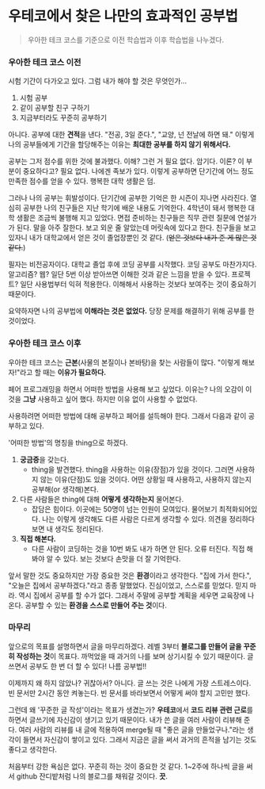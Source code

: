 # 우테코에서 찾은 나만의 효과적인 공부법

> 우아한 테크 코스를 기준으로 이전 학습법과 이후 학습법을 나누겠다.

### 우아한 테크 코스 이전

시험 기간이 다가오고 있다. 그럼 내가 해야 할 것은 무엇인가...

1. 시험 공부
2. 같이 공부할 친구 구하기
3. 지금부터라도 꾸준히 공부하기

아니다. 공부에 대한 **견적**을 낸다. "전공, 3일 준다.",  "교양, 넌 전날에 하면 돼."  이렇게 나의 공부들에게 기간을 할당해주는 이유는 **최대한 공부를 하지 않기 위해서다.**

공부는 그저 점수를 위한 것에 불과했다. 이해? 그런 거 필요 없다. 암기다. 이론? 이 부분이 중요하다고? 필요 없다. 나에겐 족보가 있다. 이렇게 공부하면 단기간에 어느 정도 만족한 점수를 얻을 수 있다. 행복한 대학 생활은 덤.

그러나 나의 공부는 휘발성이다. 단기간에 공부한 기억은 한 시즌이 지나면 사라진다. 열심히 공부한 나의 친구들은 지난 학기에 배운 내용도 기억한다. 4학년이 돼서 행복한 대학 생활은 조금씩 불행해 지고 있었다. 면접 준비하는 친구들은 직무 관련 질문에 연설가가 된다. 말을 아주 잘한다. 보고 외운 줄 알았는데 머릿속에 있다고 한다. 친구들을 보고 있자니 내가 대학교에서 얻은 것이 졸업장뿐인 것 같다. (~~얻은 것보다 내가 준 게 많은 것 같다.~~)

필자는 비전공자이다. 대학교 졸업 후에 코딩 공부를 시작했다. 코딩 공부도 마찬가지다. 알고리즘? 웹? 일단 5번 이상 받아쓰면 이해한 것과 같은 느낌을 받을 수 있다. 프로젝트? 일단 사용법부터 익혀 적용한다. 이해해서 사용하는 것보다 보여주는 것이 중요하기 때문이다. 

요약하자면 나의 공부법에 **이해라는 것은 없었다.** 당장 문제를 해결하기 위해 공부를 한 것이었다. 

### 우아한 테크 코스 이후 

우아한 테크 코스는 **근본**(사물의 본질이나 본바탕)을 찾는 사람들이 많다. "이렇게 해보자!"라고 할 때는 **이유가 필요하다.**

페어 프로그래밍을 하면서 어떠한 방법을 사용해 보고 싶었다. 이유는? 나의 오감이 이것을 **그냥** 사용하고 싶어 했다. 하지만 이유 없이 사용할 수 없었다.

사용하려면 어떠한 방법에 대해 공부하고 페어를 설득해야 한다. 그래서 다음과 같이 공부하고 있다.

'어떠한 방법'의 명칭을 thing으로 하겠다.

1. **궁금증**을 갖는다.
   - thing을 발견했다. thing을 사용하는 이유(장점)가 있을 것이다. 그러면 사용하지 않는 이유(단점)도 있을 것이다. 어떤 상황일 때 사용하고, 사용하지 않는지 공부해(or 생각해)본다.
2. 다른 사람들은 thing에 대해 **어떻게 생각하는지** 물어본다.
   - 잡담은 힘이다. 이곳에는 50명이 넘는 인원이 모여있다. 물어보기 최적화되어있다. 나는 이렇게 생각해도 다른 사람은 다르게 생각할 수 있다. 의견을 정리하다 보면 내 생각도 정리된다.
3. **직접 해본다.**
   - 다른 사람이 코딩하는 것을 10번 봐도 내가 하면 안 된다. 오류 터진다. 직접 해봐야 알 수 있다. 보는 것보다 손맛을 더 잘 기억한다.

앞서 말한 것도 중요하지만 가장 중요한 것은 **환경**이라고 생각한다. "집에 가서 한다.", "오늘은 집에서 공부하겠다."라고 종종 말했었다. 진심이었고, 스스로를 믿었다. 믿지 마라. 역시 집에서 공부를 할 수가 없다. 그래서 주말에 공부할 계획을 세우면 교육장에 나온다. 공부할 수 있는 **환경을 스스로 만들어 주는 것**이다.

### 마무리

앞으로의 목표를 설명하면서 글을 마무리하겠다. 레벨 3부터 **블로그를 만들어 글을 꾸준히 작성하는 것**이 목표다. 까먹었을 때 과거의 나를 보며 상기시킬 수 있기 때문이다. 글 쓰면서 공부도 한 번 더 할 수 있다! 나름 공부법!!

이제까지 왜 하지 않았나? 귀찮아서? 아니다. 글 쓰는 것은 나에게 가장 스트레스이다. 빈 문서만 2시간 동안 켜놓는다. 빈 문서를 바라보면서 어떻게 써야 할지 고민만 했다.

그런데 왜 '꾸준한 글 작성'이라는 목표가 생겼는가? **우테코**에서 **코드 리뷰 관련 근로**를 하면서 글쓰기에 자신감이 생기고 있기 때문이다. 내가 쓴 글을 여러 사람이 리뷰해 준다. 여러 사람의 리뷰를 내 글에 적용하여 merge될 때 "좋은 글을 만들었구나."라는 생각이 들면서 자신감이 쌓이고 있다. 그래서 지금은 글을 써서 과거의 흔적을 남기는 것도 좋다고 생각한다.

처음부터 강한 욕심은 없다. 꾸준히 하는 것이 중요한 것 같다. 1~2주에 하나씩 글을 써서 github 잔디밭처럼 나의 블로그를 채워갈 것이다. **끗**. 

 